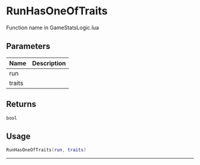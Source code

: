 # RunHasOneOfTraits

Function name in GameStatsLogic.lua

## Parameters

| Name   | Description |
| ------ | ----------- |
| run    |             |
| traits |             |

## Returns

`bool`

## Usage

```lua
RunHasOneOfTraits(run, traits)
```

---
